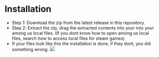 # Installation
* Step 1: Download the zip from the latest release in this repository.
* Step 2: Extract the zip, drag the extracted contents into your into your among us local files. (If you dont know how to open among us local files, search how to access local files for steam games)
* If your files look like this the installation is done, if they dont, you did something wrong. ![](https://github.com/gabriel-nsiqueira/invisibility-mod/blob/master/among-us-folder.png?raw=true)